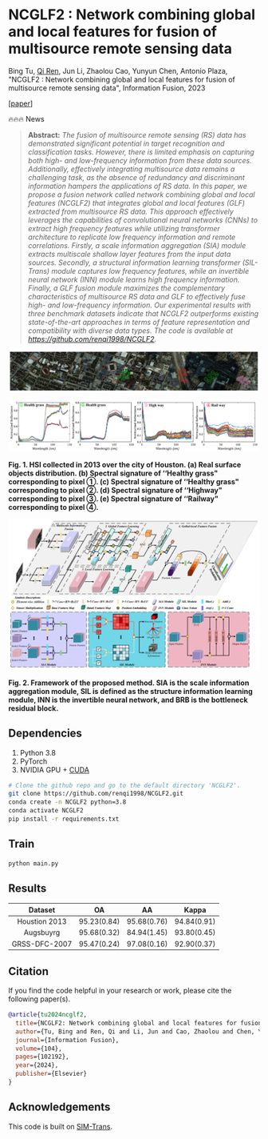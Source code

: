 # NCGLF2 : Network combining global and local features for fusion of multisource remote sensing data 

Bing Tu, [Qi Ren](https://github.com/renqi1998), Jun Li, Zhaolou Cao, Yunyun Chen, Antonio Plaza, "NCGLF2 : Network combining global and local features for fusion of multisource remote sensing data", Information Fusion, 2023

[[paper](https://pdf.sciencedirectassets.com/272144/1-s2.0-S1566253523X00128/1-s2.0-S1566253523005080/main.pdf)] 

🔥🔥🔥 News

> **Abstract:**  *The fusion of multisource remote sensing (RS) data has demonstrated significant potential in target recognition and classification tasks. However, there is limited emphasis on capturing both high- and low-frequency information from these data sources. Additionally, effectively integrating multisource data remains a challenging task, as the absence of redundancy and discriminant information hampers the applications of RS data. In this paper, we propose a fusion network called network combining global and local features (NCGLF2) that integrates global and local features (GLF) extracted from multisource RS data. This approach effectively leverages the capabilities of convolutional neural networks (CNNs) to extract high frequency features while utilizing transformer architecture to replicate low frequency information and remote correlations. Firstly, a scale information aggregation (SIA) module extracts multiscale shallow layer features from the input data sources. Secondly, a structural information learning transformer (SIL-Trans) module captures low frequency features, while an invertible neural network (INN) module learns high frequency information. Finally, a GLF fusion module maximizes the complementary characteristics of multisource RS data and GLF to effectively fuse high- and low-frequency information. Our experimental results with three benchmark datasets indicate that NCGLF2 outperforms existing state-of-the-art approaches in terms of feature representation and compatibility with diverse data types. The code is available at https://github.com/renqi1998/NCGLF2.*

![houstonbiaozhushili](./figs/houstonbiaozhushili.jpg)

![houstonreflectance](./figs/houstonreflectance.jpg)

**Fig. 1. HSI collected in 2013 over the city of Houston. (a) Real surface objects distribution. (b) Spectral signature of ‘‘Healthy grass" corresponding to pixel ①. (c) Spectral signature of ‘‘Healthy grass" corresponding to pixel ②. (d) Spectral signature of ‘‘Highway" corresponding to pixel ③. (e) Spectral signature of ‘‘Railway" corresponding to pixel ④.** 

![kuangjiatu](./figs/kuangjiatu.jpg)

**Fig. 2. Framework of the proposed method. SIA is the scale information aggregation module, SIL is defined as the structure information learning module, INN is the invertible neural network, and BRB is the bottleneck residual block.** 

## Dependencies

1. Python 3.8
2. PyTorch 
3. NVIDIA GPU + [CUDA](https://developer.nvidia.com/cuda-downloads)

```bash
# Clone the github repo and go to the default directory 'NCGLF2'.
git clone https://github.com/renqi1998/NCGLF2.git
conda create -n NCGLF2 python=3.8
conda activate NCGLF2
pip install -r requirements.txt
```

## Train

```python
python main.py
```

## Results

|    Dataset    |     OA      |     AA      |    Kappa    |
| :-----------: | :---------: | :---------: | :---------: |
| Houstion 2013 | 95.23(0.84) | 95.68(0.76) | 94.84(0.91) |
|   Augsbuyrg   | 95.68(0.32) | 84.94(1.45) | 93.80(0.45) |
| GRSS-DFC-2007 | 95.47(0.24) | 97.08(0.16) | 92.90(0.37) |

## Citation

If you find the code helpful in your research or work, please cite the following paper(s).

```bib
@article{tu2024ncglf2,
  title={NCGLF2: Network combining global and local features for fusion of multisource remote sensing data},
  author={Tu, Bing and Ren, Qi and Li, Jun and Cao, Zhaolou and Chen, Yunyun and Plaza, Antonio},
  journal={Information Fusion},
  volume={104},
  pages={102192},
  year={2024},
  publisher={Elsevier}
}
```

## Acknowledgements

This code is built on  [SIM-Trans]( https://github.com/PKU-ICST-MIPL/SIM-Trans_ACMMM2022 ).
